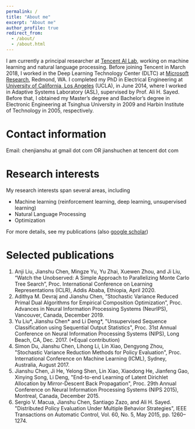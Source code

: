 ```yaml
---
permalink: /
title: "About me"
excerpt: "About me"
author_profile: true
redirect_from: 
  - /about/
  - /about.html
---
```


I am currently a principal researcher at [Tencent AI Lab](https://ai.tencent.com/ailab/index.html), working on machine learning and natural language processing. Before joining Tencent in March 2018, I worked in the Deep Learning Technology Center (DLTC) at [Microsoft Research](https://www.microsoft.com/en-us/research/lab/microsoft-research-ai/), Redmond, WA. I completed my PhD in Electrical Engineering at [University of California, Los Angeles](http://www.ucla.edu/) (UCLA), in June 2014, where I worked in Adaptive Systems Laboratory (ASL), supervised by Prof. Ali H. Sayed. Before that, I obtained my Master’s degree and Bachelor’s degree in Electronic Engineering at Tsinghua University in 2009 and Harbin Institute of Technology in 2005, respectively.


Contact information
======
Email: chenjianshu at gmail dot com OR jianshuchen at tencent dot com


Research interests
======
My research interests span several areas, including
* Machine learning (reinforcement learning, deep learning, unsupervised learning)
* Natural Language Processing
* Optimization

For more details, see my publications (also [google scholar](https://scholar.google.com/citations?user=jQeFWdoAAAAJ&hl=en))


Selected publications
======
1. Anji Liu, Jianshu Chen, Mingze Yu, Yu Zhai, Xuewen Zhou, and Ji Liu, “Watch the Unobserved: A Simple Approach to Parallelizing Monte Carlo Tree Search”, Proc. International Conference on Learning Representations (ICLR), Addis Ababa, Ethiopia, April 2020.
1. Adithya M. Devraj and Jianshu Chen, “Stochastic Variance Reduced Primal Dual Algorithms for Empirical Composition Optimization”, Proc. Advances in Neural Information Processing Systems (NeurIPS), Vancouver, Canada, December 2019.
1. Yu Liu\*, Jianshu Chen\* and Li Deng\*, \"Unsupervised Sequence Classification using Sequential Output Statistics\", Proc. 31st Annual Conference on Neural Information Processing Systems (NIPS), Long Beach, CA, Dec. 2017. (\*Equal contribution)
1. Simon Du, Jianshu Chen, Lihong Li, Lin Xiao, Dengyong Zhou, \"Stochastic Variance Reduction Methods for Policy Evaluation\", Proc. International Conference on Machine Learning (ICML), Sydney, Australia, August 2017.
1. Jianshu Chen, Ji He, Yelong Shen, Lin Xiao, Xiaodong He, Jianfeng Gao, Xinying Song, Li Deng, \"End-to-end Learning of Latent Dirichlet Allocation by Mirror-Descent Back Propagation\", Proc. 29th Annual Conference on Neural Information Processing Systems (NIPS 2015), Montreal, Canada, December 2015.
1. Sergio V. Macua, Jianshu Chen, Santiago Zazo, and Ali H. Sayed. \"Distributed Policy Evaluation Under Multiple Behavior Strategies\", IEEE Transactions on Automatic Control, Vol. 60, No. 5, May 2015, pp. 1260–1274.
